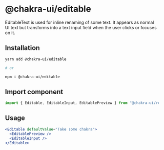 # @chakra-ui/editable

EditableText is used for inline renaming of some text. It appears as normal UI
text but transforms into a text input field when the user clicks or focuses on
it.

## Installation

```sh
yarn add @chakra-ui/editable

# or

npm i @chakra-ui/editable
```

## Import component

```js
import { Editable, EditableInput, EditablePreview } from "@chakra-ui/react"
```

## Usage

```jsx
<Editable defaultValue="Take some chakra">
  <EditablePreview />
  <EditableInput />
</Editable>
```
